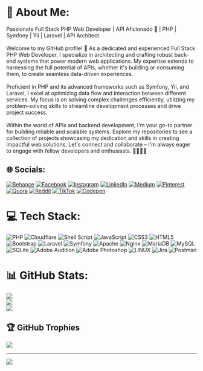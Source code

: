 # 💫 About Me:
Passionate Full Stack PHP Web Developer | API Aficionado 🚀 | PHP | Symfony | Yii | Laravel | API Architect<br><br>Welcome to my GitHub profile! 🌟 As a dedicated and experienced Full Stack PHP Web Developer, I specialize in architecting and crafting robust back-end systems that power modern web applications. My expertise extends to harnessing the full potential of APIs, whether it's building or consuming them, to create seamless data-driven experiences.<br><br>Proficient in PHP and its advanced frameworks such as Symfony, Yii, and Laravel, I excel at optimizing data flow and interaction between different services. My focus is on solving complex challenges efficiently, utilizing my problem-solving skills to streamline development processes and drive project success.<br><br>Within the world of APIs and backend development, I'm your go-to partner for building reliable and scalable systems. Explore my repositories to see a collection of projects showcasing my dedication and skills in creating impactful web solutions. Let's connect and collaborate – I'm always eager to engage with fellow developers and enthusiasts. 👋🏼👨‍💻


## 🌐 Socials:
[![Behance](https://img.shields.io/badge/Behance-1769ff?logo=behance&logoColor=white)](https://behance.net/ibkhaleal) [![Facebook](https://img.shields.io/badge/Facebook-%231877F2.svg?logo=Facebook&logoColor=white)](https://facebook.com/ibkhaleal) [![Instagram](https://img.shields.io/badge/Instagram-%23E4405F.svg?logo=Instagram&logoColor=white)](https://instagram.com/ibkhaleal2) [![LinkedIn](https://img.shields.io/badge/LinkedIn-%230077B5.svg?logo=linkedin&logoColor=white)](https://linkedin.com/in/ibkhaleal) [![Medium](https://img.shields.io/badge/Medium-12100E?logo=medium&logoColor=white)](https://medium.com/@ibkhaleal) [![Pinterest](https://img.shields.io/badge/Pinterest-%23E60023.svg?logo=Pinterest&logoColor=white)](https://pinterest.com/ibkhaleal) [![Quora](https://img.shields.io/badge/Quora-%23B92B27.svg?logo=Quora&logoColor=white)](https://quora.com/profile/ibkhaleal) [![Reddit](https://img.shields.io/badge/Reddit-%23FF4500.svg?logo=Reddit&logoColor=white)](https://reddit.com/user/ibkhaleal) [![TikTok](https://img.shields.io/badge/TikTok-%23000000.svg?logo=TikTok&logoColor=white)](https://tiktok.com/@ibkhaleal) [![Codepen](https://img.shields.io/badge/Codepen-000000?style=for-the-badge&logo=codepen&logoColor=white)](https://codepen.io/ibkhaleal) 

# 💻 Tech Stack:
![PHP](https://img.shields.io/badge/php-%23777BB4.svg?style=plastic&logo=php&logoColor=white) ![Cloudflare](https://img.shields.io/badge/Cloudflare-F38020?style=plastic&logo=Cloudflare&logoColor=white) ![Shell Script](https://img.shields.io/badge/shell_script-%23121011.svg?style=plastic&logo=gnu-bash&logoColor=white) ![JavaScript](https://img.shields.io/badge/javascript-%23323330.svg?style=plastic&logo=javascript&logoColor=%23F7DF1E) ![CSS3](https://img.shields.io/badge/css3-%231572B6.svg?style=plastic&logo=css3&logoColor=white) ![HTML5](https://img.shields.io/badge/html5-%23E34F26.svg?style=plastic&logo=html5&logoColor=white) ![Bootstrap](https://img.shields.io/badge/bootstrap-%23563D7C.svg?style=plastic&logo=bootstrap&logoColor=white) ![Laravel](https://img.shields.io/badge/laravel-%23FF2D20.svg?style=plastic&logo=laravel&logoColor=white) ![Symfony](https://img.shields.io/badge/symfony-%23000000.svg?style=plastic&logo=symfony&logoColor=white) ![Apache](https://img.shields.io/badge/apache-%23D42029.svg?style=plastic&logo=apache&logoColor=white) ![Nginx](https://img.shields.io/badge/nginx-%23009639.svg?style=plastic&logo=nginx&logoColor=white) ![MariaDB](https://img.shields.io/badge/MariaDB-003545?style=plastic&logo=mariadb&logoColor=white) ![MySQL](https://img.shields.io/badge/mysql-%2300f.svg?style=plastic&logo=mysql&logoColor=white) ![SQLite](https://img.shields.io/badge/sqlite-%2307405e.svg?style=plastic&logo=sqlite&logoColor=white) ![Adobe Audition](https://img.shields.io/badge/Adobe%20Audition-9999FF.svg?style=plastic&logo=Adobe%20Audition&logoColor=white) ![Adobe Photoshop](https://img.shields.io/badge/adobephotoshop-%2331A8FF.svg?style=plastic&logo=adobephotoshop&logoColor=white) ![LINUX](https://img.shields.io/badge/Linux-FCC624?style=plastic&logo=linux&logoColor=black) ![Jira](https://img.shields.io/badge/jira-%230A0FFF.svg?style=plastic&logo=jira&logoColor=white) ![Postman](https://img.shields.io/badge/Postman-FF6C37?style=plastic&logo=postman&logoColor=white)
# 📊 GitHub Stats:
![](https://github-readme-stats.vercel.app/api?username=ibkhaleal&theme=blueberry&hide_border=false&include_all_commits=true&count_private=true)<br/>
![](https://github-readme-streak-stats.herokuapp.com/?user=ibkhaleal&theme=blueberry&hide_border=false)<br/>
![](https://github-readme-stats.vercel.app/api/top-langs/?username=ibkhaleal&theme=blueberry&hide_border=false&include_all_commits=true&count_private=true&layout=compact)

## 🏆 GitHub Trophies
![](https://github-profile-trophy.vercel.app/?username=ibkhaleal&theme=discord&no-frame=false&no-bg=true&margin-w=4)


---
[![](https://visitcount.itsvg.in/api?id=ibkhaleal&icon=0&color=0)](https://visitcount.itsvg.in)

<!-- Proudly created with GPRM ( https://gprm.itsvg.in ) -->
